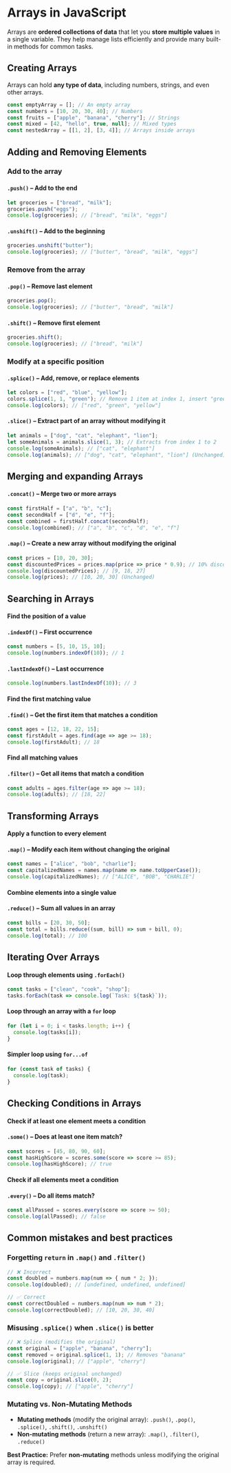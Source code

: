 # **Arrays in JavaScript**  

Arrays are **ordered collections of data** that let you **store multiple values** in a single variable. They help manage lists efficiently and provide many built-in methods for common tasks.  

## Creating Arrays

Arrays can hold **any type of data**, including numbers, strings, and even other arrays.  

```js
const emptyArray = []; // An empty array
const numbers = [10, 20, 30, 40]; // Numbers
const fruits = ["apple", "banana", "cherry"]; // Strings
const mixed = [42, "hello", true, null]; // Mixed types
const nestedArray = [[1, 2], [3, 4]]; // Arrays inside arrays
```

## Adding and Removing Elements  

### Add to the array  

#### `.push()` – Add to the end  
```js
let groceries = ["bread", "milk"];
groceries.push("eggs"); 
console.log(groceries); // ["bread", "milk", "eggs"]
```

#### `.unshift()` – Add to the beginning  
```js
groceries.unshift("butter");
console.log(groceries); // ["butter", "bread", "milk", "eggs"]
```

### Remove from the array  

#### `.pop()` – Remove last element  
```js
groceries.pop();
console.log(groceries); // ["butter", "bread", "milk"]
```

#### `.shift()` – Remove first element  
```js
groceries.shift();
console.log(groceries); // ["bread", "milk"]
```

### Modify at a specific position  

#### `.splice()` – Add, remove, or replace elements

```js
let colors = ["red", "blue", "yellow"];
colors.splice(1, 1, "green"); // Remove 1 item at index 1, insert "green"
console.log(colors); // ["red", "green", "yellow"]
```

#### `.slice()` – Extract part of an array without modifying it  

```js
let animals = ["dog", "cat", "elephant", "lion"];
let someAnimals = animals.slice(1, 3); // Extracts from index 1 to 2
console.log(someAnimals); // ["cat", "elephant"]
console.log(animals); // ["dog", "cat", "elephant", "lion"] (Unchanged)
```

## Merging and expanding Arrays

#### `.concat()` – Merge two or more arrays  
```js
const firstHalf = ["a", "b", "c"];
const secondHalf = ["d", "e", "f"];
const combined = firstHalf.concat(secondHalf);
console.log(combined); // ["a", "b", "c", "d", "e", "f"]
```

#### `.map()` – Create a new array without modifying the original  
```js
const prices = [10, 20, 30];
const discountedPrices = prices.map(price => price * 0.9); // 10% discount
console.log(discountedPrices); // [9, 18, 27]
console.log(prices); // [10, 20, 30] (Unchanged)
```

## Searching in Arrays  

#### Find the position of a value  

#### `.indexOf()` – First occurrence  
```js
const numbers = [5, 10, 15, 10];
console.log(numbers.indexOf(10)); // 1
```

#### `.lastIndexOf()` – Last occurrence  
```js
console.log(numbers.lastIndexOf(10)); // 3
```

#### Find the first matching value  

#### `.find()` – Get the first item that matches a condition  
```js
const ages = [12, 18, 22, 15];
const firstAdult = ages.find(age => age >= 18);
console.log(firstAdult); // 18
```

#### Find all matching values  

#### `.filter()` – Get all items that match a condition  
```js
const adults = ages.filter(age => age >= 18);
console.log(adults); // [18, 22]
```

## Transforming Arrays  

#### Apply a function to every element  

#### `.map()` – Modify each item without changing the original  
```js
const names = ["alice", "bob", "charlie"];
const capitalizedNames = names.map(name => name.toUpperCase());
console.log(capitalizedNames); // ["ALICE", "BOB", "CHARLIE"]
```

#### Combine elements into a single value  

#### `.reduce()` – Sum all values in an array  
```js
const bills = [20, 30, 50];
const total = bills.reduce((sum, bill) => sum + bill, 0);
console.log(total); // 100
```

## Iterating Over Arrays  

#### Loop through elements using `.forEach()`  
```js
const tasks = ["clean", "cook", "shop"];
tasks.forEach(task => console.log(`Task: ${task}`));
```

#### Loop through an array with a `for` loop  
```js
for (let i = 0; i < tasks.length; i++) {
  console.log(tasks[i]);
}
```

#### Simpler loop using `for...of`  
```js
for (const task of tasks) {
  console.log(task);
}
```

## Checking Conditions in Arrays  

#### Check if at least one element meets a condition  

#### `.some()` – Does at least one item match?  
```js
const scores = [45, 80, 90, 60];
const hasHighScore = scores.some(score => score >= 85);
console.log(hasHighScore); // true
```

#### Check if all elements meet a condition  

#### `.every()` – Do all items match?  
```js
const allPassed = scores.every(score => score >= 50);
console.log(allPassed); // false
```

## Common mistakes and best practices  

### Forgetting `return` in `.map()` and `.filter()`
```js
// ❌ Incorrect
const doubled = numbers.map(num => { num * 2; }); 
console.log(doubled); // [undefined, undefined, undefined]

// ✅ Correct
const correctDoubled = numbers.map(num => num * 2);
console.log(correctDoubled); // [10, 20, 30, 40]
```

### Misusing `.splice()` when `.slice()` is better
```js
// ❌ Splice (modifies the original)
const original = ["apple", "banana", "cherry"];
const removed = original.splice(1, 1); // Removes "banana"
console.log(original); // ["apple", "cherry"]

// ✅ Slice (keeps original unchanged)
const copy = original.slice(0, 2);
console.log(copy); // ["apple", "cherry"]
```

### Mutating vs. Non-Mutating Methods
- **Mutating methods** (modify the original array): `.push()`, `.pop()`, `.splice()`, `.shift()`, `.unshift()`
- **Non-mutating methods** (return a new array): `.map()`, `.filter()`, `.reduce()`

**Best Practice:** Prefer **non-mutating** methods unless modifying the original array is required.